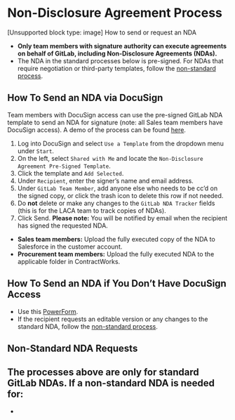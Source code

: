 # Non-Disclosure Agreement Process

[Unsupported block type: image]
How to send or request an NDA
- **Only team members with signature authority can execute agreements on behalf of GitLab, including Non-Disclosure Agreements (NDAs).** 
- The NDA in the standard processes below is pre-signed. For NDAs that require negotiation or third-party templates, follow the [non-standard process](https://handbook.gitlab.com/handbook/legal/nda/#non-standard-nda-requests).
## How To Send an NDA via DocuSign
Team members with DocuSign access can use the pre-signed GitLab NDA template to send an NDA for signature (note: all Sales team members have DocuSign access). A demo of the process can be found [here](https://youtu.be/DaOggzBcb0).
1. Log into DocuSign and select `Use a Template` from the dropdown menu under `Start`.
1. On the left, select `Shared with Me` and locate the `Non-Disclosure Agreement Pre-Signed Template`.
1. Click the template and `Add Selected`.
1. Under `Recipient`, enter the signer’s name and email address.
1. Under `GitLab Team Member`, add anyone else who needs to be cc’d on the signed copy, or click the trash icon to delete this row if not needed.
1. Do **not** delete or make any changes to the `GitLab NDA Tracker` fields (this is for the LACA team to track copies of NDAs).
1. Click Send.
**Please note:** You will be notified by email when the recipient has signed the requested NDA.
- **Sales team members:** Upload the fully executed copy of the NDA to Salesforce in the customer account.
- **Procurement team members:** Upload the fully executed NDA to the applicable folder in ContractWorks.
## How To Send an NDA if You Don’t Have DocuSign Access
- Use this [PowerForm](https://powerforms.docusign.net/80bc75e5-eb0d-4129-ae15-64344338200c?env=na3&acct=73ae4c15-b494-4462-a00c-e9c781c222a9&accountId=73ae4c15-b494-4462-a00c-e9c781c222a9). 
- If the recipient requests an editable version or any changes to the standard NDA, follow the [non-standard process](https://handbook.gitlab.com/handbook/legal/nda/#non-standard-nda-requests).
## Non-Standard NDA Requests
The processes above are only for standard GitLab NDAs. If a non-standard NDA is needed for:
- 
- 
